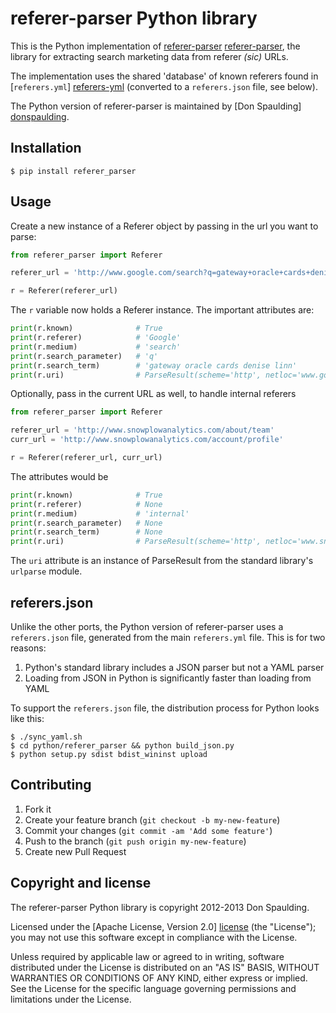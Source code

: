 # referer-parser Python library

This is the Python implementation of [referer-parser] [referer-parser], the library for extracting search marketing data from referer _(sic)_ URLs.

The implementation uses the shared 'database' of known referers found in [`referers.yml`] [referers-yml] (converted to a `referers.json` file,
see below).

The Python version of referer-parser is maintained by [Don Spaulding] [donspaulding].

## Installation

    $ pip install referer_parser

## Usage

Create a new instance of a Referer object by passing in the url you want to parse:

```python
from referer_parser import Referer

referer_url = 'http://www.google.com/search?q=gateway+oracle+cards+denise+linn&hl=en&client=safari'

r = Referer(referer_url)
```

The `r` variable now holds a Referer instance.  The important attributes are:

```python
print(r.known)              # True
print(r.referer)            # 'Google'
print(r.medium)             # 'search'
print(r.search_parameter)   # 'q'
print(r.search_term)        # 'gateway oracle cards denise linn'
print(r.uri)                # ParseResult(scheme='http', netloc='www.google.com', path='/search', params='', query='q=gateway+oracle+cards+denise+linn&hl=en&client=safari', fragment='')
```

Optionally, pass in the current URL as well, to handle internal referers

```python
from referer_parser import Referer

referer_url = 'http://www.snowplowanalytics.com/about/team'
curr_url = 'http://www.snowplowanalytics.com/account/profile'

r = Referer(referer_url, curr_url)
```

The attributes would be

```python
print(r.known)              # True
print(r.referer)            # None
print(r.medium)             # 'internal'
print(r.search_parameter)   # None
print(r.search_term)        # None
print(r.uri)                # ParseResult(scheme='http', netloc='www.snowplowanalytics.com', path='/about/team', params='', query='', fragment='')
```

The `uri` attribute is an instance of ParseResult from the standard library's `urlparse` module.

## referers.json

Unlike the other ports, the Python version of referer-parser uses a `referers.json` file, generated from the main `referers.yml` file. This is for two reasons:

1. Python's standard library includes a JSON parser but not a YAML parser
2. Loading from JSON in Python is significantly faster than loading from YAML

To support the `referers.json` file, the distribution process for Python looks like this:

    $ ./sync_yaml.sh
    $ cd python/referer_parser && python build_json.py
    $ python setup.py sdist bdist_wininst upload

## Contributing

1. Fork it
2. Create your feature branch (`git checkout -b my-new-feature`)
3. Commit your changes (`git commit -am 'Add some feature'`)
4. Push to the branch (`git push origin my-new-feature`)
5. Create new Pull Request

## Copyright and license

The referer-parser Python library is copyright 2012-2013 Don Spaulding.

Licensed under the [Apache License, Version 2.0] [license] (the "License");
you may not use this software except in compliance with the License.

Unless required by applicable law or agreed to in writing, software
distributed under the License is distributed on an "AS IS" BASIS,
WITHOUT WARRANTIES OR CONDITIONS OF ANY KIND, either express or implied.
See the License for the specific language governing permissions and
limitations under the License.

[referer-parser]: https://github.com/snowplow/referer-parser
[referers-yml]: https://github.com/snowplow/referer-parser/blob/master/referers.yml

[donspaulding]: https://github.com/donspaulding

[license]: http://www.apache.org/licenses/LICENSE-2.0
